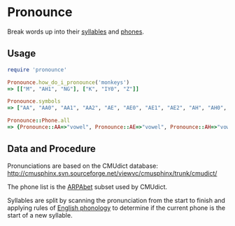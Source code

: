 # Pronounce

Break words up into their <a href="http://en.wikipedia.org/wiki/Syllable">syllables</a> and <a href="http://en.wikipedia.org/wiki/Phone_(phonetics)">phones</a>.

## Usage

```ruby
require 'pronounce'

Pronounce.how_do_i_pronounce('monkeys')
=> [["M", "AH1", "NG"], ["K", "IY0", "Z"]]

Pronounce.symbols
=> ["AA", "AA0", "AA1", "AA2", "AE", "AE0", "AE1", "AE2", "AH", "AH0", "AH1", "AH2", "AO", "AO0", "AO1", "AO2", "AW", "AW0", "AW1", "AW2", "AY", "AY0", "AY1", "AY2", "B", "CH", "D", "DH", "EH", "EH0", "EH1", "EH2", "ER", "ER0", "ER1", "ER2", "EY", "EY0", "EY1", "EY2", "F", "G", "HH", "IH", "IH0", "IH1", "IH2", "IY", "IY0", "IY1", "IY2", "JH", "K", "L", "M", "N", "NG", "OW", "OW0", "OW1", "OW2", "OY", "OY0", "OY1", "OY2", "P", "R", "S", "SH", "T", "TH", "UH", "UH0", "UH1", "UH2", "UW", "UW0", "UW1", "UW2", "V", "W", "Y", "Z", "ZH"]

Pronounce::Phone.all
=> {Pronounce::AA=>"vowel", Pronounce::AE=>"vowel", Pronounce::AH=>"vowel", Pronounce::AO=>"vowel", Pronounce::AW=>"vowel", Pronounce::AY=>"vowel", Pronounce::B=>"stop", Pronounce::CH=>"affricate", Pronounce::D=>"stop", Pronounce::DH=>"fricative", Pronounce::EH=>"vowel", Pronounce::ER=>"vowel", Pronounce::EY=>"vowel", Pronounce::F=>"fricative", Pronounce::G=>"stop", Pronounce::HH=>"aspirate", Pronounce::IH=>"vowel", Pronounce::IY=>"vowel", Pronounce::JH=>"affricate", Pronounce::K=>"stop", Pronounce::L=>"liquid", Pronounce::M=>"nasal", Pronounce::N=>"nasal", Pronounce::NG=>"nasal", Pronounce::OW=>"vowel", Pronounce::OY=>"vowel", Pronounce::P=>"stop", Pronounce::R=>"liquid", Pronounce::S=>"fricative", Pronounce::SH=>"fricative", Pronounce::T=>"stop", Pronounce::TH=>"fricative", Pronounce::UH=>"vowel", Pronounce::UW=>"vowel", Pronounce::V=>"fricative", Pronounce::W=>"semivowel", Pronounce::Y=>"semivowel", Pronounce::Z=>"fricative", Pronounce::ZH=>"fricative"}

```

## Data and Procedure

Pronunciations are based on the CMUdict database: http://cmusphinx.svn.sourceforge.net/viewvc/cmusphinx/trunk/cmudict/

The phone list is the <a href="http://en.wikipedia.org/wiki/Arpabet">ARPAbet</a> subset used by CMUdict.

Syllables are split by scanning the pronunciation from the start to finish and
applying rules of <a href="http://en.wikipedia.org/wiki/English_phonology">English phonology</a> to determine if the current phone is the start of a new syllable.
